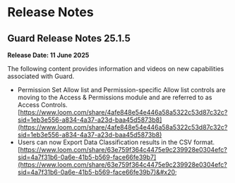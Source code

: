 # Release Notes

## Guard Release Notes 25.1.5

**Release Date: 11 June 2025**

The following content provides information and videos on new capabilities associated with Guard.

* Permission Set Allow list and Permission-specific Allow list controls are moving to the Access & Permissions module and are referred to as Access Controls. [https://www.loom.com/share/4afe848e54e446a58a5322c53d87c32c?sid=1eb3e556-a834-4a37-a23d-baa45d5873b8](https://www.loom.com/share/4afe848e54e446a58a5322c53d87c32c?sid=1eb3e556-a834-4a37-a23d-baa45d5873b8) &#x20;
* Users can now Export Data Classification results in the CSV format. [https://www.loom.com/share/63e759f364c4475e9c239928e0304efc?sid=4a7f31b6-0a6e-41b5-b569-face66fe39b7](https://www.loom.com/share/63e759f364c4475e9c239928e0304efc?sid=4a7f31b6-0a6e-41b5-b569-face66fe39b7)&#x20;

&#x20;
